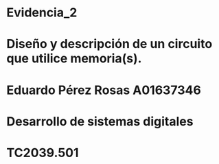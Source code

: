 # Evidencia_2
# Diseño y descripción de un circuito que utilice memoria(s).
# Eduardo Pérez Rosas A01637346
# Desarrollo de sistemas digitales
# TC2039.501
